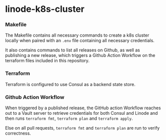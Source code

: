 # linode-k8s-cluster

### Makefile

The Makefile contains all necessary commands to create a k8s cluster locally when paired with an `.env` file containing all necessary credentials.

It also contains commands to list all releases on Github, as well as publishing a new release, which triggers a Github Action Workflow on the terraform files included in this repository.

### Terraform
Terraform is configured to use Consul as a backend state store. 

### Github Action Workflow
When triggered by a published release, the GitHub action Workflow reaches out to a Vault server to retrieve credentials for both Consul and Linode and then runs `terraform fmt`, `terraform plan` and `terraform apply`. 

Else on all pull requests, `terraform fmt` and `terraform plan` are run to verify correctness.
